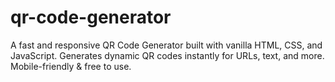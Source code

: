 # qr-code-generator
A fast and responsive QR Code Generator built with vanilla HTML, CSS, and JavaScript. Generates dynamic QR codes instantly for URLs, text, and more. Mobile-friendly &amp; free to use.
